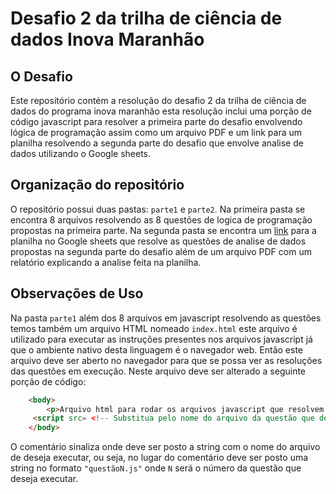 # Desafio 2 da trilha de ciência de dados Inova Maranhão

## O Desafio
 Este repositório contém a resolução do desafio 2 da trilha de ciência de dados do programa inova maranhão esta resolução inclui uma porção de código javascript para resolver a primeira parte do desafio envolvendo lógica de programação assim como um arquivo PDF e um link para um planilha resolvendo a segunda parte do desafio que envolve analise de dados utilizando o Google sheets.

## Organização do repositório

O repositório possui duas pastas: `parte1` e `parte2`. Na primeira pasta se encontra 8 arquivos resolvendo as 8 questões de logica de programação propostas na primeira parte. Na segunda pasta se encontra um [link](https://docs.google.com/spreadsheets/d/1ievbpVC4NfgsgJE8N2a2rziLCmbyqXoIrQaoA0E_HVk/edit?usp=drive_link) para a planilha no Google sheets que resolve as questões de analise de dados propostas na segunda parte do desafio além de um arquivo PDF com um relatório explicando a analise feita na planilha. 

## Observações de Uso

Na pasta `parte1` além dos 8 arquivos em javascript resolvendo as questões temos também um arquivo HTML nomeado `index.html` este arquivo é utilizado para executar as instruções presentes nos arquivos javascript já que o ambiente nativo desta linguagem é o navegador web. Então este arquivo deve ser aberto no navegador para que se possa ver as resoluções das questões em execução. Neste arquivo deve ser alterado a seguinte porção de código:

```html
    <body>
        <p>Arquivo html para rodar os arquivos javascript que resolvem as questões do segundo desafio</p>
     <script src= <!-- Substitua pelo nome do arquivo da questão que deseja visualizar --> defer></script>
    </body>
```

O comentário sinaliza onde deve ser posto a string com o nome do arquivo de deseja executar, ou seja, no lugar do comentário deve ser posto uma string no formato `"questãoN.js"` onde `N` será o número da questão que deseja executar. 

